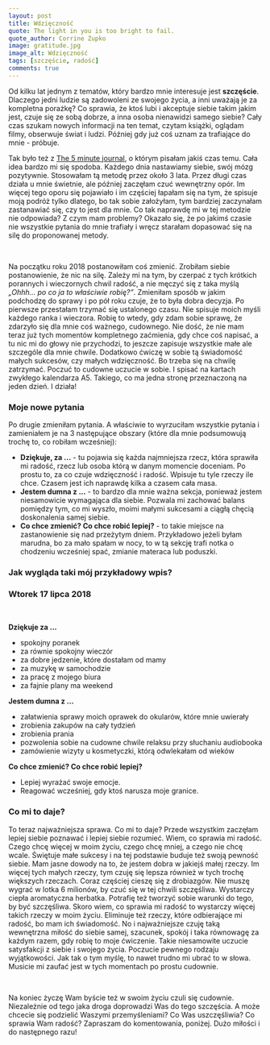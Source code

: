 ```yaml
---
layout: post
title: Wdzięczność
quote: The light in you is too bright to fail.
quote_author: Corrine Zupko
image: gratitude.jpg
image_alt: Wdzięczność
tags: [szczęście, radość]
comments: true
---
```


Od kilku lat jednym z tematów, który bardzo mnie interesuje jest **szczęście**. Dlaczego jedni ludzie są zadowoleni ze swojego życia, a inni uważają je za kompletna porażkę? Co sprawia, że ktoś lubi i akceptuje siebie takim jakim jest, czuje się ze sobą dobrze, a inna osoba nienawidzi samego siebie? Cały czas szukam nowych informacji na ten temat, czytam książki, oglądam filmy, obserwuje świat i ludzi. Później gdy już coś uznam za trafiające do mnie - próbuje.

Tak było też z [The 5 minute journal](http://bemore.womanonrails.com/2016/07/30/5-five-minute-journal.html), o którym pisałam jakiś czas temu. Cała idea bardzo mi się spodoba. Każdego dnia nastawiamy siebie, swój mózg pozytywnie. Stosowałam tą metodę przez około 3 lata. Przez długi czas działa u mnie świetnie, ale później zaczęłam czuć wewnętrzny opór. Im więcej tego oporu się pojawiało i im częściej łapałam się na tym, że spisuje moją podróż tylko dlatego, bo tak sobie założyłam, tym bardziej zaczynałam zastanawiać się, czy to jest dla mnie. Co tak naprawdę mi w tej metodzie nie odpowiada? Z czym mam problemy? Okazało się, że po jakimś czasie nie wszystkie pytania do mnie trafiały i wręcz starałam dopasować się na silę do proponowanej metody.

<br>

Na początku roku 2018 postanowiłam coś zmienić. Zrobiłam siebie postanowienie, że nic na silę. Zależy mi na tym, by czerpać z tych krótkich porannych i wieczornych chwil radość, a nie męczyć się z taka myślą _„Ohhh... po co ja to właściwie robię?”_. Zmieniłam sposób w jakim podchodzę do sprawy i po pół roku czuje, że to była dobra decyzja. Po pierwsze przestałam trzymać się ustalonego czasu. Nie spisuje moich myśli każdego ranka i wieczora. Robię to wtedy, gdy zdam sobie sprawę, że zdarzyło się dla mnie coś ważnego, cudownego. Nie dość, że nie mam teraz już tych momentów kompletnego zaćmienia, gdy chce coś napisać, a tu nic mi do głowy nie przychodzi, to jeszcze zapisuje wszystkie małe ale szczególe dla mnie chwile. Dodatkowo ćwiczę w sobie tą świadomość małych sukcesów, czy małych wdzięczność. Bo trzeba się na chwilę zatrzymać. Poczuć to cudowne uczucie w sobie. I spisać na kartach zwykłego kalendarza A5. Takiego, co ma jedna stronę przeznaczoną na jeden dzień. I działa!

<div class='post-header'>
  <h3>Moje nowe pytania</h3>
</div>

Po drugie zmieniłam pytania. A właściwie to wyrzuciłam wszystkie pytania i zamieniałem je na 3 następujące obszary (które dla mnie podsumowują trochę to, co robiłam wcześniej):

- **Dziękuje, za ...** - tu pojawia się każda najmniejsza rzecz, która sprawiła mi radość, rzecz lub osoba którą w danym momencie doceniam. Po prostu to, za co czuje wdzięczność i radość. Wpisuje tu tyle rzeczy ile chce. Czasem jest ich naprawdę kilka a czasem cała masa.
- **Jestem dumna z ...** - to bardzo dla mnie ważna sekcja, ponieważ jestem niesamowicie wymagająca dla siebie. Pozwala mi zachować balans pomiędzy tym, co mi wyszło, moimi małymi sukcesami a ciągłą chęcią doskonalenia samej siebie.
- **Co chce zmienić? Co chce robić lepiej?** - to takie miejsce na zastanowienie się nad przeżytym dniem. Przykładowo jeżeli byłam marudna, bo za mało spałam w nocy, to w tą sekcję trafi notka o chodzeniu wcześniej spać, zmianie materaca lub poduszki.


<div class='post-header'>
  <h3>Jak wygląda taki mój przykładowy wpis?</h3>
</div>

<h3>Wtorek 17 lipca 2018</h3>
<br>

**Dziękuje za ...**
- spokojny poranek
- za równie spokojny wieczór
- za dobre jedzenie, które dostałam od mamy
- za muzykę w samochodzie
- za pracę z mojego biura
- za fajnie plany ma weekend

**Jestem dumna z ...**
- załatwienia sprawy moich oprawek do okularów, które mnie uwierały
- zrobienia zakupów na cały tydzień
- zrobienia prania
- pozwolenia sobie na cudowne chwile relaksu przy słuchaniu audiobooka
- zamówienie wizyty u kosmetyczki, którą odwlekałam od wieków

**Co chce zmienić? Co chce robić lepiej?**
- Lepiej wyrażać swoje emocje.
- Reagować wcześniej, gdy ktoś narusza moje granice.


<div class='post-header'>
  <h3>Co mi to daje?</h3>
</div>

To teraz najważniejsza sprawa. Co mi to daje? Przede wszystkim zaczęłam lepiej siebie poznawać i lepiej siebie rozumieć. Wiem, co sprawia mi radość. Czego chcę więcej w moim życiu, czego chcę mniej, a czego nie chcę wcale. Świętuje małe sukcesy i na tej podstawie buduje też swoją pewność siebie. Mam jasne dowody na to, że jestem dobra w jakiejś małej rzeczy. Im więcej tych małych rzeczy, tym czuję się lepsza również w tych trochę większych rzeczach. Coraz częściej cieszę się z drobiazgów. Nie muszę wygrać w lotka 6 milionów, by czuć się w tej chwili szczęśliwa. Wystarczy ciepła aromatyczna herbatka. Potrafię też tworzyć sobie warunki do tego, by być szczęśliwa. Skoro wiem, co sprawia mi radość to wystarczy więcej takich rzeczy w moim życiu. Eliminuje też rzeczy, które odbierające mi radość, bo mam ich świadomość. No i najważniejsze czuję taką wewnętrzna miłość do siebie samej, szacunek, spokój i taka równowagę za każdym razem, gdy robię to moje ćwiczenie. Takie niesamowite uczucie satysfakcji z siebie i swojego życia. Poczucie pewnego rodzaju wyjątkowości. Jak tak o tym myślę, to nawet trudno mi ubrać to w słowa. Musicie mi zaufać jest w tych momentach po prostu cudownie.

<br>

Na koniec życzę Wam byście też w swoim życiu czuli się cudownie. Niezależnie od tego jaka droga doprowadzi Was do tego szczęścia. A może chcecie się podzielić Waszymi przemyśleniami? Co Was uszczęśliwia? Co sprawia Wam radość? Zapraszam do komentowania, poniżej. Dużo miłości i do następnego razu!



